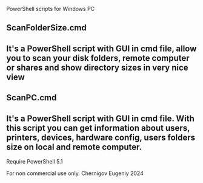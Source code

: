 
PowerShell scripts for Windows PC

ScanFolderSize.cmd 
----------------------------------------------------------------------------------------------------------
It's a PowerShell script with GUI in cmd file, allow you to scan your disk folders, 
remote computer or shares and show directory sizes in very nice view 
----------------------------------------------------------------------------------------------------------



ScanPC.cmd 
----------------------------------------------------------------------------------------------------------
It's a PowerShell script with GUI in cmd file. With this script you can get information about
users, printers, devices, hardware config, users folders size on local and remote computer.
----------------------------------------------------------------------------------------------------------

Require PowerShell 5.1

For non commercial use only. 
Chernigov Eugeniy 2024
